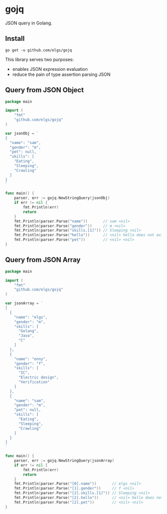 # gojq
JSON query in Golang.

## Install
`go get -u github.com/elgs/gojq`

This library serves two purposes:

* enables JSON expression evaluation
* reduce the pain of type assertion parsing JSON 


## Query from JSON Object

```go
package main

import (
	"fmt"
	"github.com/elgs/gojq"
)

var jsonObj = `
{
  "name": "sam",
  "gender": "m",
  "pet": null,
  "skills": [
    "Eating",
    "Sleeping",
    "Crawling"
  ]
}
`

func main() {
	parser, err := gojq.NewStringQuery(jsonObj)
	if err != nil {
		fmt.Println(err)
		return
	}
	fmt.Println(parser.Parse("name"))       // sam <nil>
	fmt.Println(parser.Parse("gender"))     // m <nil>
	fmt.Println(parser.Parse("skills.[1]")) // Sleeping <nil>
	fmt.Println(parser.Parse("hello"))      // <nil> hello does not exist.
	fmt.Println(parser.Parse("pet"))        // <nil> <nil>
}
```

## Query from JSON Array

```go
package main

import (
	"fmt"
	"github.com/elgs/gojq"
)

var jsonArray = `
[
  {
    "name": "elgs",
    "gender": "m",
    "skills": [
      "Golang",
      "Java",
      "C"
    ]
  },
  {
    "name": "enny",
    "gender": "f",
    "skills": [
      "IC",
      "Electric design",
      "Verification"
    ]
  },
  {
    "name": "sam",
    "gender": "m",
	"pet": null,
    "skills": [
      "Eating",
      "Sleeping",
      "Crawling"
    ]
  }
]
`

func main() {
	parser, err := gojq.NewStringQuery(jsonArray)
	if err != nil {
		fmt.Println(err)
		return
	}
	fmt.Println(parser.Parse("[0].name"))       // elgs <nil>
	fmt.Println(parser.Parse("[1].gender"))     // f <nil>
	fmt.Println(parser.Parse("[2].skills.[1]")) // Sleeping <nil>
	fmt.Println(parser.Parse("[2].hello"))      // <nil> hello does not exist.
	fmt.Println(parser.Parse("[2].pet"))        // <nil> <nil>
}
```
